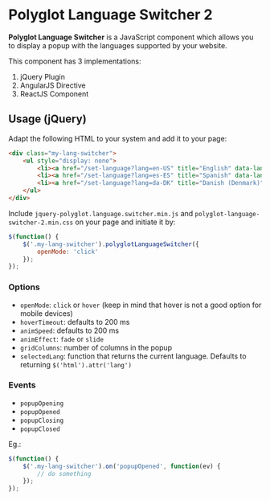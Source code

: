 # Polyglot Language Switcher 2

**Polyglot Language Switcher** is a JavaScript component which allows you to display  a popup with the languages supported by your website. 

This component has 3 implementations:

1. jQuery Plugin
2. AngularJS Directive
3. ReactJS Component

## Usage (jQuery)

Adapt the following HTML to your system and add it to your page:

```html
<div class="my-lang-switcher">
	<ul style="display: none">
		<li><a href="/set-language?lang=en-US" title="English" data-lang-id="en-US"><img src="/images/flags/us.png" alt="United States"> English</a></li>
		<li><a href="/set-language?lang=es-ES" title="Spanish" data-lang-id="es-ES"><img src="/images/flags/es.png" alt="Spain"> Español</a></li>
		<li><a href="/set-language?lang=da-DK" title="Danish (Denmark)" data-lang-id="da-DK"><img src="/images/flags/dk.png" alt="Denmark"> Dansk (Denmark)</a></li>
	</ul>
</div>
```

Include `jquery-polyglot.language.switcher.min.js` and `polyglot-language-switcher-2.min.css` on your page and initiate it by:

```javascript
$(function() {
	$('.my-lang-switcher').polyglotLanguageSwitcher({
		openMode: 'click'
	});
});
```

### Options

- `openMode`: `click` or `hover` (keep in mind that hover is not a good option for mobile devices)
- `hoverTimeout`: defaults to 200 ms
- `animSpeed`: defaults to 200 ms
- `animEffect`: `fade` or `slide`
- `gridColumns`: number of columns in the popup
- `selectedLang`: function that returns the current language. Defaults to returning `$('html').attr('lang')`

### Events

- `popupOpening`
- `popupOpened`
- `popupClosing`
- `popupClosed`

Eg.:

```javascript
$(function() {
	$('.my-lang-switcher').on('popupOpened', function(ev) {
		// do something
	});
});
```
